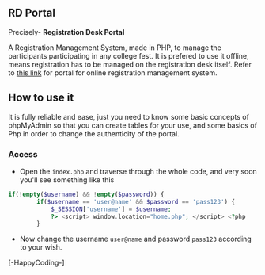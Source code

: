 
## RD Portal

Precisely- **Registration Desk Portal**

A Registration Management System, made in PHP, to manage the participants participating in any college fest. It is prefered to use it offline, means registration has to be managed on the registration desk itself. Refer to [this link]() for portal for online registration management system. 



## How to use it

It is fully reliable and ease, just you need to know some basic concepts of phpMyAdmin so that you can create tables for your use, and some basics of Php in order to change the authenticity of the portal.    

### Access
* Open the <code>index.php</code> and traverse through the whole code, and very soon you'll see something like this 
```php
if(!empty($username) && !empty($password)) {
		if($username == 'user@name' && $password == 'pass123') {
			$_SESSION['username'] = $username;
			?> <script> window.location="home.php"; </script> <?php 
		}
```
* Now change the username <code>user@name</code> and password <code>pass123</code> according to your wish.

[-HappyCoding-] 
